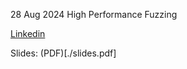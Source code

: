 28 Aug 2024 High Performance Fuzzing

[Linkedin](https://www.linkedin.com/feed/update/urn:li:activity:7337746553954078720/)

Slides: (PDF)[./slides.pdf]
